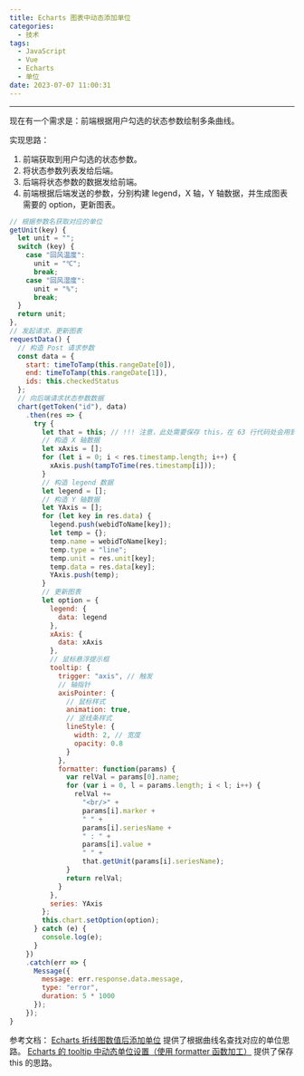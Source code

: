 ```yaml
---
title: Echarts 图表中动态添加单位
categories:
  - 技术
tags:
  - JavaScript
  - Vue
  - Echarts
  - 单位
date: 2023-07-07 11:00:31
---
```


---

现在有一个需求是：前端根据用户勾选的状态参数绘制多条曲线。

实现思路：

1. 前端获取到用户勾选的状态参数。
2. 将状态参数列表发给后端。
3. 后端将状态参数的数据发给前端。
4. 前端根据后端发送的参数，分别构建 legend，X 轴，Y 轴数据，并生成图表需要的 option，更新图表。

<!-- more -->

```JavaScript
// 根据参数名获取对应的单位
getUnit(key) {
  let unit = "";
  switch (key) {
    case "回风温度":
      unit = "℃";
      break;
    case "回风湿度":
      unit = "%";
      break;
  }
  return unit;
},
// 发起请求，更新图表
requestData() {
  // 构造 Post 请求参数
  const data = {
    start: timeToTamp(this.rangeDate[0]),
    end: timeToTamp(this.rangeDate[1]),
    ids: this.checkedStatus
  };
  // 向后端请求状态参数数据
  chart(getToken("id"), data)
    .then(res => {
      try {
        let that = this; // !!! 注意，此处需要保存 this，在 63 行代码处会用到
        // 构造 X 轴数据
        let xAxis = [];
        for (let i = 0; i < res.timestamp.length; i++) {
          xAxis.push(tampToTime(res.timestamp[i]));
        }
        // 构造 legend 数据
        let legend = [];
        // 构造 Y 轴数据
        let YAxis = [];
        for (let key in res.data) {
          legend.push(webidToName[key]);
          let temp = {};
          temp.name = webidToName[key];
          temp.type = "line";
          temp.unit = res.unit[key];
          temp.data = res.data[key];
          YAxis.push(temp);
        }
        // 更新图表
        let option = {
          legend: {
            data: legend
          },
          xAxis: {
            data: xAxis
          },
          // 鼠标悬浮提示框
          tooltip: {
            trigger: "axis", // 触发
            // 轴指针
            axisPointer: {
              // 鼠标样式
              animation: true,
              // 竖线条样式
              lineStyle: {
                width: 2, // 宽度
                opacity: 0.8
              }
            },
            formatter: function(params) {
              var relVal = params[0].name;
              for (var i = 0, l = params.length; i < l; i++) {
                relVal +=
                  "<br/>" +
                  params[i].marker +
                  " " +
                  params[i].seriesName +
                  " : " +
                  params[i].value +
                  " " +
                  that.getUnit(params[i].seriesName);
              }
              return relVal;
            }
          },
          series: YAxis
        };
        this.chart.setOption(option);
      } catch (e) {
        console.log(e);
      }
    })
    .catch(err => {
      Message({
        message: err.response.data.message,
        type: "error",
        duration: 5 * 1000
      });
    });
}
```

参考文档：
[Echarts 折线图数值后添加单位](https://blog.csdn.net/weixin_55508391/article/details/128452403) 提供了根据曲线名查找对应的单位思路。
[Echarts 的 tooltip 中动态单位设置（使用 formatter 函数加工）](https://juejin.cn/post/7212500870763642938) 提供了保存 this 的思路。
